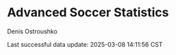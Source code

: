 # Advanced Soccer Statistics
Denis Ostroushko

<!-- gfm -->

Last successful data update: 2025-03-08 14:11:56 CST

